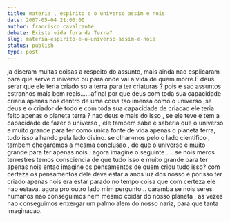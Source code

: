 ```yaml
---
title: materia , espirito e o universo assim e nois
date: 2007-05-04 21:00:00
author: francisco.cavalcante
debate: Existe vida fora da Terra?
slug: materia-espirito-e-o-universo-assim-e-nois
status: publish 
type: post
---
```


ja diseram muitas coisas a respeito do assunto, mais ainda nao esplicaram para que serve o iniverso ou para onde vai a vida de quem morre.E deus serar que ele teria criado so a terra para ter criaturas ? pois e sao assuntos estranhos mais bem reais......afinal por que deus com toda sua capacidade criaria apenas nos dentro de uma coisa tao imensa como o universo ,se deus e o criador de todo e com toda sua capacidade de criacao ele teria feito apenas o planeta terra ? nao deus e mais do isso , se ele teve e tem a capacidade de fazer o universo , ele tambem sabe e saberia que o universo e muito grande para ter como unica fonte de vida apenas o planeta terra, tudo isso alhando pela lado divino. se olhar-mos pelo o lado cientifico , tambem chegaremos a mesma conclusao , de que o universo e muito grande para ter apenas nois . agora imagine o seguinte .... se nois meros terrestres temos consciencia de que tudo isso e muito grande para ter apenas nois entao imagine os pensamentos de quem criou tudo isso? com certeza os pensamentos dele deve estar a anos luz dos nosso e porisso ter criado apenas nois era estar parado no tempo coisa que com certeza ele nao estava. agora pro outro lado mim pergunto... caramba se nois seres humanos nao conseguimos nem mesmo coidar do nosso planeta , as vezes nao conseguimos enxergar um palmo alem do nosso nariz, para que tanta imaginacao.

